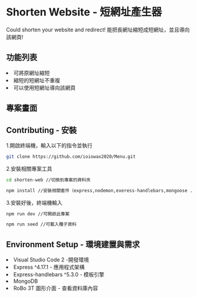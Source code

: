 <h1>Shorten Website - 短網址產生器</h1>

<span>
Could shorten your website and redirect!
能把長網址縮短成短網址，並且導向該網頁!</span>

<h2>功能列表</h2>


<li>可將原網址縮短</li>
<li>縮短的短網址不重複</li>
<li>可以使用短網址導向該網頁</li>


<h2>專案畫面</h2>


<h2>Contributing - 安裝</h2>
<span>1.開啟終端機，輸入以下的指令並執行</span>

```bash
git clone https://github.com/ioiowax2020/Menu.git
```

<span>2.安裝相關專案工具</span>
```bash
cd shorten-web //切換到專案的資料夾
```
```bash
npm install //安裝相關套件（express,nodemon,exeress-handlebars,mongoose ....)
```

<span>3.安裝好後，終端機輸入</span>
```bash
npm run dev //可開啟此專案
```
```bash
npm run seed //可載入種子資料
```

<h2>Environment Setup - 環境建置與需求</h2>
<li>Visual Studio Code 2 -開發環境</li>
<li>Express ^4.17.1 - 應用程式架構</li>
<li>Express-handlebars ^5.3.0 - 模板引擎</li>
<li>MongoDB </li>
<li>RoBo 3T 圖形介面 - 查看資料庫內容</li>

